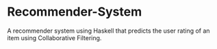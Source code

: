 # Recommender-System
A recommender system using Haskell that predicts the user rating of an item using Collaborative Filtering.
